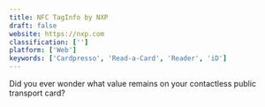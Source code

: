 ```yaml
---
title: NFC TagInfo by NXP
draft: false 
website: https://nxp.com
classification: ['']
platform: ['Web']
keywords: ['Cardpresso', 'Read-a-Card', 'Reader', 'iD']
---
```

Did you ever wonder what value remains on your contactless public transport card?